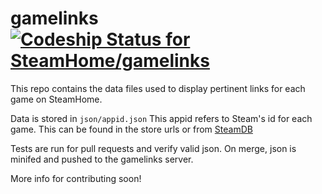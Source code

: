 # gamelinks [ ![Codeship Status for SteamHome/gamelinks](https://codeship.com/projects/b5368dc0-22b7-0133-bc4d-3a07b3152e0a/status?branch=master)](https://codeship.com/projects/96267)
This repo contains the data files used to display pertinent links for each game on SteamHome.

Data is stored in `json/appid.json` This appid refers to Steam's id for each game. This can be found in the store urls or from [SteamDB](http://steamdb.info)

Tests are run for pull requests and verify valid json. On merge, json is minifed and pushed to the gamelinks server.

More info for contributing soon!
